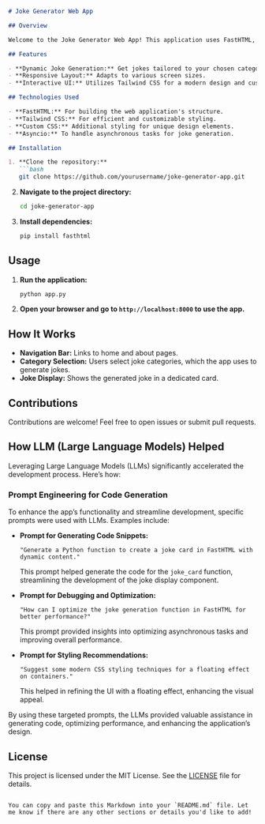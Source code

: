 ```markdown
# Joke Generator Web App

## Overview

Welcome to the Joke Generator Web App! This application uses FastHTML, Tailwind CSS, and custom styling to create a dynamic and interactive web experience for generating jokes based on user-selected categories.

## Features

- **Dynamic Joke Generation:** Get jokes tailored to your chosen categories.
- **Responsive Layout:** Adapts to various screen sizes.
- **Interactive UI:** Utilizes Tailwind CSS for a modern design and custom animations for a lively user experience.

## Technologies Used

- **FastHTML:** For building the web application's structure.
- **Tailwind CSS:** For efficient and customizable styling.
- **Custom CSS:** Additional styling for unique design elements.
- **Asyncio:** To handle asynchronous tasks for joke generation.

## Installation

1. **Clone the repository:**
   ```bash
   git clone https://github.com/yourusername/joke-generator-app.git
   ```
2. **Navigate to the project directory:**
   ```bash
   cd joke-generator-app
   ```
3. **Install dependencies:**
   ```bash
   pip install fasthtml
   ```

## Usage

1. **Run the application:**
   ```bash
   python app.py
   ```
2. **Open your browser and go to `http://localhost:8000` to use the app.**

## How It Works

- **Navigation Bar:** Links to home and about pages.
- **Category Selection:** Users select joke categories, which the app uses to generate jokes.
- **Joke Display:** Shows the generated joke in a dedicated card.

## Contributions

Contributions are welcome! Feel free to open issues or submit pull requests.

## How LLM (Large Language Models) Helped

Leveraging Large Language Models (LLMs) significantly accelerated the development process. Here’s how:

### Prompt Engineering for Code Generation

To enhance the app’s functionality and streamline development, specific prompts were used with LLMs. Examples include:

- **Prompt for Generating Code Snippets:**
  ```plaintext
  "Generate a Python function to create a joke card in FastHTML with dynamic content."
  ```
  This prompt helped generate the code for the `joke_card` function, streamlining the development of the joke display component.

- **Prompt for Debugging and Optimization:**
  ```plaintext
  "How can I optimize the joke generation function in FastHTML for better performance?"
  ```
  This prompt provided insights into optimizing asynchronous tasks and improving overall performance.

- **Prompt for Styling Recommendations:**
  ```plaintext
  "Suggest some modern CSS styling techniques for a floating effect on containers."
  ```
  This helped in refining the UI with a floating effect, enhancing the visual appeal.

By using these targeted prompts, the LLMs provided valuable assistance in generating code, optimizing performance, and enhancing the application’s design.

## License

This project is licensed under the MIT License. See the [LICENSE](LICENSE) file for details.
```

You can copy and paste this Markdown into your `README.md` file. Let me know if there are any other sections or details you'd like to add!
